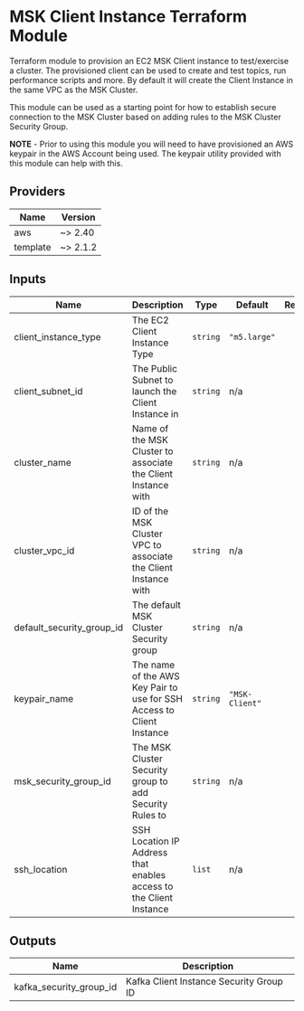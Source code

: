 # MSK Client Instance Terraform Module
Terraform module to provision an EC2 MSK Client instance to test/exercise a
cluster. The provisioned client can be used to create and test topics, run
performance scripts and more. By default it will create the Client Instance in
the same VPC as the MSK Cluster.

This module can be used as a starting point for how to establish secure
connection to the MSK Cluster based on adding rules to the MSK Cluster Security
Group.

**NOTE** - Prior to using this module you will need to have provisioned an AWS
keypair in the AWS Account being used. The keypair utility provided with this
module can help with this.

## Providers

| Name | Version |
|------|---------|
| aws | ~> 2.40 |
| template | ~> 2.1.2 |

## Inputs

| Name | Description | Type | Default | Required |
|------|-------------|------|---------|:-----:|
| client\_instance\_type | The EC2 Client Instance Type | `string` | `"m5.large"` | no |
| client\_subnet\_id | The Public Subnet to launch the Client Instance in | `string` | n/a | yes |
| cluster\_name | Name of the MSK Cluster to associate the Client Instance with | `string` | n/a | yes |
| cluster\_vpc\_id | ID of the MSK Cluster VPC to associate the Client Instance with | `string` | n/a | yes |
| default\_security\_group\_id | The default MSK Cluster Security group | `string` | n/a | yes |
| keypair\_name | The name of the AWS Key Pair to use for SSH Access to Client Instance | `string` | `"MSK-Client"` | no |
| msk\_security\_group\_id | The MSK Cluster Security group to add Security Rules to | `string` | n/a | yes |
| ssh\_location | SSH Location IP Address that enables access to the Client Instance | `list` | n/a | yes |

## Outputs

| Name | Description |
|------|-------------|
| kafka\_security\_group\_id | Kafka Client Instance Security Group ID |
